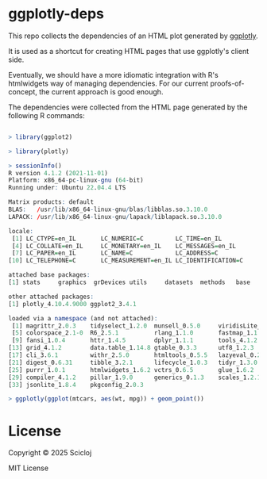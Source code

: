# ggplotly-deps

This repo collects the dependencies of an HTML plot generated by [ggplotly](https://plotly.com/ggplot2/).

It is used as a shortcut for creating HTML pages that use ggplotly's client side.

Eventually, we should have a more idiomatic integration with R's htmlwidgets way of managing dependencies. For our current proofs-of-concept, the current approach is good enough.

The dependencies were collected from the HTML page generated by the following R commands:
```r

> library(ggplot2)

> library(plotly)

> sessionInfo()
R version 4.1.2 (2021-11-01)
Platform: x86_64-pc-linux-gnu (64-bit)
Running under: Ubuntu 22.04.4 LTS

Matrix products: default
BLAS:   /usr/lib/x86_64-linux-gnu/blas/libblas.so.3.10.0
LAPACK: /usr/lib/x86_64-linux-gnu/lapack/liblapack.so.3.10.0

locale:
 [1] LC_CTYPE=en_IL       LC_NUMERIC=C         LC_TIME=en_IL       
 [4] LC_COLLATE=en_IL     LC_MONETARY=en_IL    LC_MESSAGES=en_IL   
 [7] LC_PAPER=en_IL       LC_NAME=C            LC_ADDRESS=C        
[10] LC_TELEPHONE=C       LC_MEASUREMENT=en_IL LC_IDENTIFICATION=C 

attached base packages:
[1] stats     graphics  grDevices utils     datasets  methods   base     

other attached packages:
[1] plotly_4.10.4.9000 ggplot2_3.4.1     

loaded via a namespace (and not attached):
 [1] magrittr_2.0.3    tidyselect_1.2.0  munsell_0.5.0     viridisLite_0.4.1
 [5] colorspace_2.1-0  R6_2.5.1          rlang_1.1.0       fastmap_1.1.1    
 [9] fansi_1.0.4       httr_1.4.5        dplyr_1.1.1       tools_4.1.2      
[13] grid_4.1.2        data.table_1.14.8 gtable_0.3.3      utf8_1.2.3       
[17] cli_3.6.1         withr_2.5.0       htmltools_0.5.5   lazyeval_0.2.2   
[21] digest_0.6.31     tibble_3.2.1      lifecycle_1.0.3   tidyr_1.3.0      
[25] purrr_1.0.1       htmlwidgets_1.6.2 vctrs_0.6.5       glue_1.6.2       
[29] compiler_4.1.2    pillar_1.9.0      generics_0.1.3    scales_1.2.1     
[33] jsonlite_1.8.4    pkgconfig_2.0.3  

> ggplotly(ggplot(mtcars, aes(wt, mpg)) + geom_point())
```

# License

Copyright © 2025 Scicloj

MIT License
